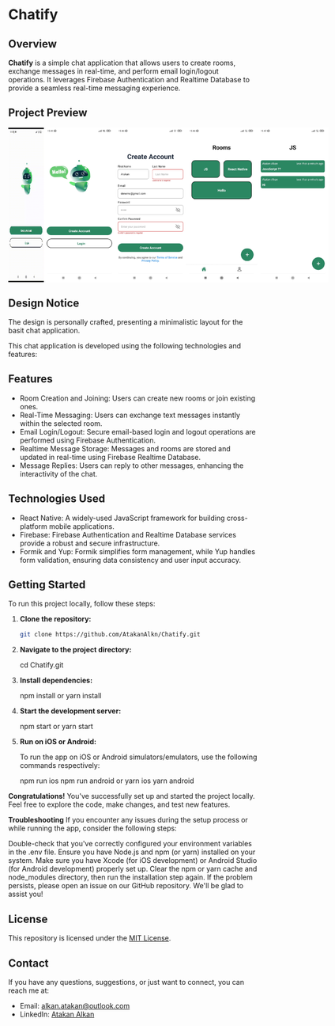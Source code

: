 # Chatify

## Overview

**Chatify** is a simple chat application that allows users to create rooms, exchange messages in real-time, and perform email login/logout operations. It leverages Firebase Authentication and Realtime Database to provide a seamless real-time messaging experience.

## Project Preview

<div style="display: flex; flex-direction: row; justify-content: center;">
<div style="display: flex; flex-direction: row; margin-right: 20; margin-bottom: 10;">
    <img src="images/h1.gif" alt="Preview Gif" width="300">
  </div>
    <hr>
  <div style="display: flex; flex-direction: row; margin-right: 20; margin-bottom: 10;">
    <img src="images/m1.jpeg" alt="Main Screen" width="300" style="margin-right: 200;">
    <img src="images/m2.jpeg" alt="Create Account" width="300">
  </div>
    <hr>
  <div style="display: flex; flex-direction: row; margin-right: 20;margin-bottom: 10;"> 
    <img src="images/m3.jpeg" alt="Create Account" width="300" style="margin-right: 200;">
     <img src="images/m4.jpeg" alt="Login" width="300" style="margin-right: 20;justify-content: center;">
  </div>
    <hr>
  <div style="display: flex; flex-direction: row; margin-right: 20;margin-bottom: 10;"> 
    <img src="images/m5.jpeg" alt="Rooms" width="300" style="margin-right: 200;">
     <img src="images/m6.jpeg" alt="Chat" width="300" style="margin-right: 20;justify-content: center;">
  </div>
  </div>

## Design Notice

The design is personally crafted, presenting a minimalistic layout for the basit chat application.

This chat application is developed using the following technologies and features:

## Features

- Room Creation and Joining: Users can create new rooms or join existing ones.
- Real-Time Messaging: Users can exchange text messages instantly within the selected room.
- Email Login/Logout: Secure email-based login and logout operations are performed using Firebase Authentication.
- Realtime Message Storage: Messages and rooms are stored and updated in real-time using Firebase Realtime Database.
- Message Replies: Users can reply to other messages, enhancing the interactivity of the chat.

## Technologies Used

- React Native: A widely-used JavaScript framework for building cross-platform mobile applications.
- Firebase: Firebase Authentication and Realtime Database services provide a robust and secure infrastructure.
- Formik and Yup: Formik simplifies form management, while Yup handles form validation, ensuring data consistency and user input accuracy.

## Getting Started

To run this project locally, follow these steps:

1. **Clone the repository:**

   ```bash
   git clone https://github.com/AtakanAlkn/Chatify.git


   ```

2. **Navigate to the project directory:**

   cd Chatify.git

3. **Install dependencies:**

   npm install
   or
   yarn install

4. **Start the development server:**

   npm start
   or
   yarn start

5. **Run on iOS or Android:**

   To run the app on iOS or Android simulators/emulators, use the following commands respectively:

   npm run ios
   npm run android
   or
   yarn ios
   yarn android

**Congratulations!**
You've successfully set up and started the project locally. Feel free to explore the code, make changes, and test new features.

**Troubleshooting**
If you encounter any issues during the setup process or while running the app, consider the following steps:

Double-check that you've correctly configured your environment variables in the .env file.
Ensure you have Node.js and npm (or yarn) installed on your system.
Make sure you have Xcode (for iOS development) or Android Studio (for Android development) properly set up.
Clear the npm or yarn cache and node_modules directory, then run the installation step again.
If the problem persists, please open an issue on our GitHub repository. We'll be glad to assist you!

## License

This repository is licensed under the [MIT License](LICENSE).

## Contact

If you have any questions, suggestions, or just want to connect, you can reach me at:

- Email: alkan.atakan@outlook.com
- LinkedIn: [Atakan Alkan](https://www.linkedin.com/in/atakanalkn/)
